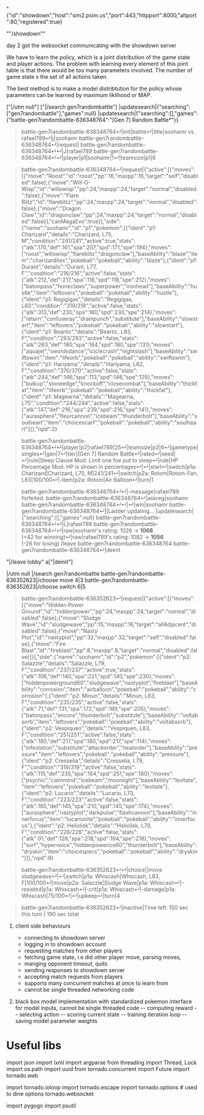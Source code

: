 "{"id":"showdown","host":"sim2.psim.us","port":443,"httpport":8000,"altport":80,"registered":true}

""/showdown""

day 2 got the websocket communicating with the showdown server

We have to learn the policy, which is a joint distribution of the
game state and player actions. The problem with learning every element
of this joint table is that there would be too many parameters involved.
The number of game state x the set of all actions taken.

The best method is to make a model distribtution for the policy whose
parameters can be learned by maximum liklihood or MAP.

["|/utm null"]
["|/search gen7randombattle"]
|updatesearch|{"searching":["gen7randombattle"],"games":null}
|updatesearch|{"searching":[],"games":{"battle-gen7randombattle-636348764":"[Gen 7] Random Battle*"}}
>battle-gen7randombattle-636348764↵|init|battle↵|title|soohamr vs. rafael789↵|j|soohamr
>battle-gen7randombattle-636348764↵|request|
>battle-gen7randombattle-636348764↵↵|J|rafael789
>battle-gen7randombattle-636348764↵↵|player|p1|soohamr|1↵|teamsize|p1|6

>battle-gen7randombattle-636348764↵|request|{"active":[{"moves":[{"move":"Roost","id":"roost","pp":16,"maxpp":16,"target":"self","disabled":false},{"move":"Will-O-Wisp","id":"willowisp","pp":24,"maxpp":24,"target":"normal","disabled":false},{"move":"Flare Blitz","id":"flareblitz","pp":24,"maxpp":24,"target":"normal","disabled":false},{"move":"Dragon Claw","id":"dragonclaw","pp":24,"maxpp":24,"target":"normal","disabled":false}],"canMegaEvo":true}],"side":{"name":"soohamr","id":"p1","pokemon":[{"ident":"p1: Charizard","details":"Charizard, L75, M","condition":"241/241","active":true,"stats":{"atk":170,"def":161,"spa":207,"spd":171,"spe":194},"moves":["roost","willowisp","flareblitz","dragonclaw"],"baseAbility":"blaze","item":"charizarditex","pokeball":"pokeball","ability":"blaze"},{"ident":"p1: Durant","details":"Durant, L77, F","condition":"216/216","active":false,"stats":{"atk":212,"def":217,"spa":118,"spd":118,"spe":212},"moves":["batonpass","honeclaws","superpower","ironhead"],"baseAbility":"hustle","item":"leftovers","pokeball":"pokeball","ability":"hustle"},{"ident":"p1: Regigigas","details":"Regigigas, L83","condition":"318/318","active":false,"stats":{"atk":313,"def":230,"spa":180,"spd":230,"spe":214},"moves":["return","confuseray","drainpunch","substitute"],"baseAbility":"slowstart","item":"leftovers","pokeball":"pokeball","ability":"slowstart"},{"ident":"p1: Beartic","details":"Beartic, L83, F","condition":"293/293","active":false,"stats":{"atk":263,"def":180,"spa":164,"spd":180,"spe":131},"moves":["aquajet","swordsdance","iciclecrash","nightslash"],"baseAbility":"swiftswim","item":"lifeorb","pokeball":"pokeball","ability":"swiftswim"},{"ident":"p1: Hariyama","details":"Hariyama, L82, F","condition":"370/370","active":false,"stats":{"atk":244,"def":146,"spa":113,"spd":146,"spe":129},"moves":["bulkup","stoneedge","knockoff","closecombat"],"baseAbility":"thickfat","item":"lifeorb","pokeball":"pokeball","ability":"thickfat"},{"ident":"p1: Magearna","details":"Magearna, L75","condition":"244/244","active":false,"stats":{"atk":147,"def":216,"spa":239,"spd":216,"spe":141},"moves":["aurasphere","fleurcannon","icebeam","thunderbolt"],"baseAbility":"soulheart","item":"choicescarf","pokeball":"pokeball","ability":"soulheart"}]},"rqid":2}

>battle-gen7randombattle-636348764↵↵|player|p2|rafael789|25↵|teamsize|p2|6↵|gametype|singles↵|gen|7↵|tier|[Gen 7] Random Battle↵|rated↵|seed|↵|rule|Sleep Clause Mod: Limit one foe put to sleep↵|rule|HP Percentage Mod: HP is shown in percentages↵|↵|start↵|switch|p1a: Charizard|Charizard, L75, M|241/241↵|switch|p2a: Rotom|Rotom-Fan, L83|100/100↵|-item|p2a: Rotom|Air Balloon↵|turn|1

>battle-gen7randombattle-636348764↵↵|-message|rafael789 forfeited.
>battle-gen7randombattle-636348764↵|askreg|soohamr
>battle-gen7randombattle-636348764↵↵|↵|win|soohamr
>battle-gen7randombattle-636348764↵||Ladder updating...
|updatesearch|{"searching":[],"games":null}
>battle-gen7randombattle-636348764↵↵|L|rafael789
>battle-gen7randombattle-636348764↵↵|raw|soohamr's rating: 1026 &rarr; <strong>1068</strong><br />(+42 for winning)↵|raw|rafael789's rating: 1082 &rarr; <strong>1056</strong><br />(-26 for losing)
/leave battle-gen7randombattle-636348764
>battle-gen7randombattle-636348764↵|deinit

"|/leave lobby"
a["|deinit"]



|/utm null
|/search gen7randombattle
battle-gen7randombattle-636352623|/choose move 4|3
battle-gen7randombattle-636352623|/choose switch 6|5
>battle-gen7randombattle-636352623↵|request|{"active":[{"moves":[{"move":"Hidden Power Ground","id":"hiddenpower","pp":24,"maxpp":24,"target":"normal","disabled":false},{"move":"Sludge Wave","id":"sludgewave","pp":15,"maxpp":16,"target":"allAdjacent","disabled":false},{"move":"Nasty Plot","id":"nastyplot","pp":32,"maxpp":32,"target":"self","disabled":false},{"move":"Fire Blast","id":"fireblast","pp":8,"maxpp":8,"target":"normal","disabled":false}]}],"side":{"name":"soohamr","id":"p2","pokemon":[{"ident":"p2: Salazzle","details":"Salazzle, L79, F","condition":"237/237","active":true,"stats":{"atk":106,"def":140,"spa":221,"spd":140,"spe":230},"moves":["hiddenpowerground60","sludgewave","nastyplot","fireblast"],"baseAbility":"corrosion","item":"airballoon","pokeball":"pokeball","ability":"corrosion"},{"ident":"p2: Minun","details":"Minun, L83, F","condition":"235/235","active":false,"stats":{"atk":71,"def":131,"spa":172,"spd":189,"spe":205},"moves":["batonpass","encore","thunderbolt","substitute"],"baseAbility":"voltabsorb","item":"leftovers","pokeball":"pokeball","ability":"voltabsorb"},{"ident":"p2: Vespiquen","details":"Vespiquen, L83, F","condition":"251/251","active":false,"stats":{"atk":180,"def":217,"spa":180,"spd":217,"spe":114},"moves":["infestation","substitute","attackorder","healorder"],"baseAbility":"pressure","item":"leftovers","pokeball":"pokeball","ability":"pressure"},{"ident":"p2: Cresselia","details":"Cresselia, L79, F","condition":"319/319","active":false,"stats":{"atk":115,"def":235,"spa":164,"spd":251,"spe":180},"moves":["psychic","calmmind","icebeam","moonlight"],"baseAbility":"levitate","item":"leftovers","pokeball":"pokeball","ability":"levitate"},{"ident":"p2: Lucario","details":"Lucario, L73, F","condition":"223/223","active":false,"stats":{"atk":165,"def":145,"spa":210,"spd":145,"spe":174},"moves":["aurasphere","nastyplot","darkpulse","flashcannon"],"baseAbility":"innerfocus","item":"lucarionite","pokeball":"pokeball","ability":"innerfocus"},{"ident":"p2: Heliolisk","details":"Heliolisk, L79, F","condition":"228/228","active":false,"stats":{"atk":91,"def":128,"spa":218,"spd":194,"spe":218},"moves":["surf","hypervoice","hiddenpowerice60","thunderbolt"],"baseAbility":"dryskin","item":"choicespecs","pokeball":"pokeball","ability":"dryskin"}]},"rqid":9}

>battle-gen7randombattle-636352623↵↵|choice||move sludgewave↵|↵|switch|p1a: Whiscash|Whiscash, L83, F|100/100↵|move|p2a: Salazzle|Sludge Wave|p1a: Whiscash↵|-resisted|p1a: Whiscash↵|-crit|p1a: Whiscash↵|-damage|p1a: Whiscash|75/100↵|↵|upkeep↵|turn|4

>battle-gen7randombattle-636352623↵|inactive|Time left: 150 sec this turn | 190 sec total

1. client side behaviours
    - connecting to showdown server
    - logging in to showdown account
    - requesting matches from other players
    - fetching game state, i.e did other player move, parsing moves,
    - manging opponent timeout, quits
    - sending responses to showdown server
    - accepting match requests from players
    - supports many concurrent matches at once to learn from
    - cannot be single threaded networking code

2. black box model implementation with
   standardized pokemon interface for model inputs, cannot be single threaded code
   -- computing reward
   -- selecting action
   -- scoring current state
   -- training iteration loop
   -- saving model parameter weights



# Useful libs

import json
import lxml
import argparse
from threading import Thread, Lock
import os.path
import uuid
from tornado.concurrent import Future
import tornado.web

import tornado.ioloop
import tornado.escape
import tornado.options # used to dine options
tornado.websocket

import pygogo
import psutil

